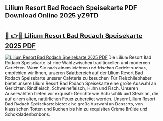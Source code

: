 ## Lilium Resort Bad Rodach Speisekarte PDF Download Online 2025 yZ9TD

# <h2><a href="http://gc7azf.nevu.top/?p=Lilium+Resort+Bad+Rodach+Speisekarte">🔗 👉🔴 Lilium Resort Bad Rodach Speisekarte 2025 PDF</a></h2>

[![Lilium Resort Bad Rodach Speisekarte 2025 PDF](https://i.imgur.com/dBaPXMq.png)](http://gc7azf.nevu.top/?p=Lilium+Resort+Bad+Rodach+Speisekarte)
Die Lilium Resort Bad Rodach Speisekarte ist eine Wahl zwischen traditionellen und modernen Gerichten. Wenn Sie nach einem leichten und frischen Gericht suchen, empfehlen wir Ihnen, unseren Salatbereich auf der Lilium Resort Bad Rodach Speisekarte unserer Cafeteria zu besuchen. Für Fleischliebhaber bietet unsere Lilium Resort Bad Rodach Speisekarte eine große Auswahl an Gerichten: Rindfleisch, Schweinefleisch, Huhn und Fisch. Unseren Auserwählten bieten wir exquisite Gerichte wie Schaschlik und Steak an, die auf einem alten, natürlichen Feuer zubereitet werden. Unsere Lilium Resort Bad Rodach Speisekarte bietet eine große Auswahl an Desserts, von klassischen Torten und Kuchen bis hin zu exquisiten Crème Brûlée und Schokoladenbonbons.
